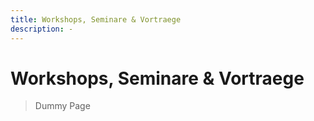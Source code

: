 ```yaml
---
title: Workshops, Seminare & Vortraege
description: -
---
```



# Workshops, Seminare & Vortraege

> Dummy Page

